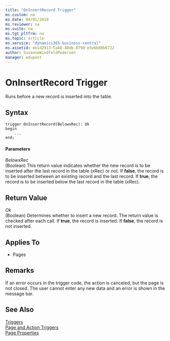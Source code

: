 ```yaml
---
title: "OnInsertRecord Trigger"
ms.custom: na
ms.date: 04/01/2019
ms.reviewer: na
ms.suite: na
ms.tgt_pltfrm: na
ms.topic: article
ms.service: "dynamics365-business-central"
ms.assetid: eb1d2913-5ab8-40db-8790-e5e6b80b6722
author: SusanneWindfeldPedersen
manager: edupont
---
```



# OnInsertRecord Trigger
Runs before a new record is inserted into the table.  

## Syntax  

```  
trigger OnInsertRecord(BelowxRec): Ok
begin
    ...
end;
```  

#### Parameters 
 *BelowxRec*  
 \(Boolean\) This return value indicates whether the new record is to be inserted after the last record in the table \(xRec\) or not. If **false**, the record is to be inserted between an existing record and the last record. If **true**, the record is to be inserted below the last record in the table \(xRec\).  

## Return Value   
 *Ok*  
 \(Boolean\) Determines whether to insert a new record. The return value is checked after each call. If **true**, the record is inserted. If **false**, the record is not inserted.  
  
## Applies To  
  
-   Pages  
  
## Remarks  
 If an error occurs in the trigger code, the action is canceled, but the page is not closed. The user cannot enter any new data and an error is shown in the message bar.  
  
## See Also  
 [Triggers](devenv-triggers.md)  
 [Page and Action Triggers](devenv-page-and-action-triggers.md)  
 [Page Properties](../properties/devenv-page-properties.md)   